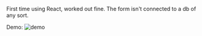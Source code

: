 First time using React, worked out fine. The form isn't connected to a db of any sort.

Demo:
![demo](https://i.imgur.com/JujeIb1.png)

